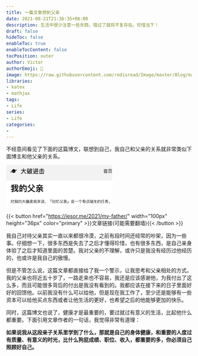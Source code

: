 ```yaml
---
title: 一篇文章想到父亲
date: 2021-08-21T21:36:35+08:00
description: 生活中很少注意一些东西，错过了就将不复存在。珍惜当下！
draft: false
hideToc: false
enableToc: true
enableTocContent: false
tocPosition: outer
author: Victor
authorEmoji: 👻
image: https://raw.githubusercontent.com/redisread/Image/master/Blog/man_adult_mustache_people_woman_father_avatar-128.png
libraries:
- katex
- mathjax
tags:
- Life
series:
- Life
categories:
-
---
```






不经意间看见了下面的这篇博文，联想到自己，我自己和父亲的关系就非常类似下面博主和他父亲的关系。



<div class="card" style="width: 18rem;" aligin=“center”>
  <img class="card-img-top" src="https://raw.githubusercontent.com/redisread/Image/master/Javaimage-20210821220237489.png" alt="Card image cap">
</div>

{{< button href="https://jesor.me/2021/my-father/" width="100px" height="36px" color="primary" >}}文章链接(可能需要翻墙){{< /button >}}


我自己对待父亲其实一直以来都很冷漠，之前有段时间还经常的吵架，因为一些事。仔细想一下，很多东西是失去了之后才懂得珍惜，也有很多东西，是自己亲身体验了之后才知道里面的苦楚。我对父亲的不理解，或许只是我没有经历过他经历的，也或许是我自己的傲慢。



但是不管怎么说，这篇文章都直接给了我一个警示，让我思考和父亲相处的方式。我的父亲也将近五十岁了，一路走来也不容易，我还是应该感谢他，为我付出了这么多，而且可能很多背后的付出是我没有看到的。我都应该在接下来的日子里面好好的回馈他。以前我没有什么可以给他，但是现在我工作了，至少还是能够有一些资本可以给他买点东西或者让他生活的更好，也希望之后的他能够更加的快乐。



同时，这篇博文也说了，健康才是最重要的，要过就过有意义的生活，比起他什么都重要。下面引用文章作者的一句话，我觉得非常有道理：

<div class="alert alert-warning" role="alert"><strong>如果说我从这段亲子关系里学到了什么，那就是自己的身体健康，和重要的人度过有质量、有意义的时光，比什么狗屁成绩、职位、收入，都重要的多，你必须自己照顾好自己。</strong></div>
